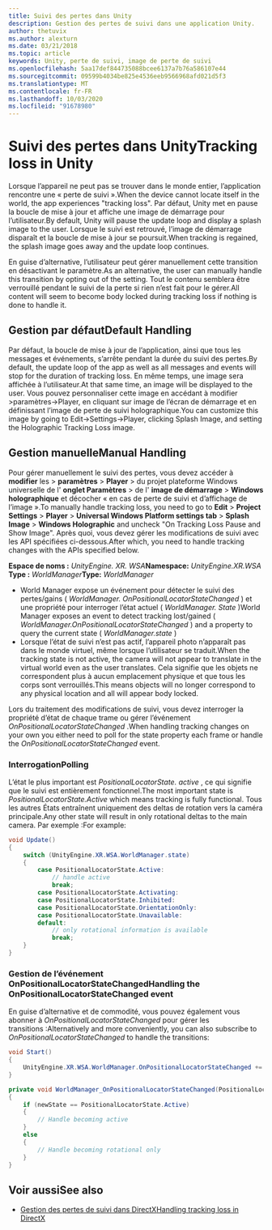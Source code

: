 ```yaml
---
title: Suivi des pertes dans Unity
description: Gestion des pertes de suivi dans une application Unity.
author: thetuvix
ms.author: alexturn
ms.date: 03/21/2018
ms.topic: article
keywords: Unity, perte de suivi, image de perte de suivi
ms.openlocfilehash: 5aa17def844735088bcee6137a7b76a586107e44
ms.sourcegitcommit: 09599b4034be825e4536eeb9566968afd021d5f3
ms.translationtype: MT
ms.contentlocale: fr-FR
ms.lasthandoff: 10/03/2020
ms.locfileid: "91678980"
---
```

# <a name="tracking-loss-in-unity"></a><span data-ttu-id="17941-104">Suivi des pertes dans Unity</span><span class="sxs-lookup"><span data-stu-id="17941-104">Tracking loss in Unity</span></span>

<span data-ttu-id="17941-105">Lorsque l’appareil ne peut pas se trouver dans le monde entier, l’application rencontre une « perte de suivi ».</span><span class="sxs-lookup"><span data-stu-id="17941-105">When the device cannot locate itself in the world, the app experiences "tracking loss".</span></span> <span data-ttu-id="17941-106">Par défaut, Unity met en pause la boucle de mise à jour et affiche une image de démarrage pour l’utilisateur.</span><span class="sxs-lookup"><span data-stu-id="17941-106">By default, Unity will pause the update loop and display a splash image to the user.</span></span> <span data-ttu-id="17941-107">Lorsque le suivi est retrouvé, l’image de démarrage disparaît et la boucle de mise à jour se poursuit.</span><span class="sxs-lookup"><span data-stu-id="17941-107">When tracking is regained, the splash image goes away and the update loop continues.</span></span>

<span data-ttu-id="17941-108">En guise d’alternative, l’utilisateur peut gérer manuellement cette transition en désactivant le paramètre.</span><span class="sxs-lookup"><span data-stu-id="17941-108">As an alternative, the user can manually handle this transition by opting out of the setting.</span></span> <span data-ttu-id="17941-109">Tout le contenu semblera être verrouillé pendant le suivi de la perte si rien n’est fait pour le gérer.</span><span class="sxs-lookup"><span data-stu-id="17941-109">All content will seem to become body locked during tracking loss if nothing is done to handle it.</span></span>

## <a name="default-handling"></a><span data-ttu-id="17941-110">Gestion par défaut</span><span class="sxs-lookup"><span data-stu-id="17941-110">Default Handling</span></span>

<span data-ttu-id="17941-111">Par défaut, la boucle de mise à jour de l’application, ainsi que tous les messages et événements, s’arrête pendant la durée du suivi des pertes.</span><span class="sxs-lookup"><span data-stu-id="17941-111">By default, the update loop of the app as well as all messages and events will stop for the duration of tracking loss.</span></span> <span data-ttu-id="17941-112">En même temps, une image sera affichée à l’utilisateur.</span><span class="sxs-lookup"><span data-stu-id="17941-112">At that same time, an image will be displayed to the user.</span></span> <span data-ttu-id="17941-113">Vous pouvez personnaliser cette image en accédant à modifier >paramètres->Player, en cliquant sur image de l’écran de démarrage et en définissant l’image de perte de suivi holographique.</span><span class="sxs-lookup"><span data-stu-id="17941-113">You can customize this image by going to Edit->Settings->Player, clicking Splash Image, and setting the Holographic Tracking Loss image.</span></span>

## <a name="manual-handling"></a><span data-ttu-id="17941-114">Gestion manuelle</span><span class="sxs-lookup"><span data-stu-id="17941-114">Manual Handling</span></span>

<span data-ttu-id="17941-115">Pour gérer manuellement le suivi des pertes, vous devez accéder à **modifier** les  >  **paramètres**  >  **Player**  >  du projet plateforme Windows universelle de l' **onglet Paramètres**  >  de l' **image de démarrage**  >  **Windows holographique** et décocher « en cas de perte de suivi et d’affichage de l’image ».</span><span class="sxs-lookup"><span data-stu-id="17941-115">To manually handle tracking loss, you need to go to **Edit** > **Project Settings** > **Player** > **Universal Windows Platform settings tab** > **Splash Image** > **Windows Holographic** and uncheck "On Tracking Loss Pause and Show Image".</span></span> <span data-ttu-id="17941-116">Après quoi, vous devez gérer les modifications de suivi avec les API spécifiées ci-dessous.</span><span class="sxs-lookup"><span data-stu-id="17941-116">After which, you need to handle tracking changes with the APIs specified below.</span></span>

<span data-ttu-id="17941-117">**Espace de noms :** *UnityEngine. XR. WSA*</span><span class="sxs-lookup"><span data-stu-id="17941-117">**Namespace:** *UnityEngine.XR.WSA*</span></span><br>
<span data-ttu-id="17941-118">**Type :** *WorldManager*</span><span class="sxs-lookup"><span data-stu-id="17941-118">**Type:** *WorldManager*</span></span>

* <span data-ttu-id="17941-119">World Manager expose un événement pour détecter le suivi des pertes/gains ( *WorldManager. OnPositionalLocatorStateChanged* ) et une propriété pour interroger l’état actuel ( *WorldManager. State* )</span><span class="sxs-lookup"><span data-stu-id="17941-119">World Manager exposes an event to detect tracking lost/gained ( *WorldManager.OnPositionalLocatorStateChanged* ) and a property to query the current state ( *WorldManager.state* )</span></span>
* <span data-ttu-id="17941-120">Lorsque l’état de suivi n’est pas actif, l’appareil photo n’apparaît pas dans le monde virtuel, même lorsque l’utilisateur se traduit.</span><span class="sxs-lookup"><span data-stu-id="17941-120">When the tracking state is not active, the camera will not appear to translate in the virtual world even as the user translates.</span></span> <span data-ttu-id="17941-121">Cela signifie que les objets ne correspondent plus à aucun emplacement physique et que tous les corps sont verrouillés.</span><span class="sxs-lookup"><span data-stu-id="17941-121">This means objects will no longer correspond to any physical location and all will appear body locked.</span></span>

<span data-ttu-id="17941-122">Lors du traitement des modifications de suivi, vous devez interroger la propriété d’état de chaque trame ou gérer l’événement *OnPositionalLocatorStateChanged* .</span><span class="sxs-lookup"><span data-stu-id="17941-122">When handling tracking changes on your own you either need to poll for the state property each frame or handle the *OnPositionalLocatorStateChanged* event.</span></span>

### <a name="polling"></a><span data-ttu-id="17941-123">Interrogation</span><span class="sxs-lookup"><span data-stu-id="17941-123">Polling</span></span>

<span data-ttu-id="17941-124">L’état le plus important est *PositionalLocatorState. active* , ce qui signifie que le suivi est entièrement fonctionnel.</span><span class="sxs-lookup"><span data-stu-id="17941-124">The most important state is *PositionalLocatorState.Active* which means tracking is fully functional.</span></span> <span data-ttu-id="17941-125">Tous les autres États entraînent uniquement des deltas de rotation vers la caméra principale.</span><span class="sxs-lookup"><span data-stu-id="17941-125">Any other state will result in only rotational deltas to the main camera.</span></span> <span data-ttu-id="17941-126">Par exemple :</span><span class="sxs-lookup"><span data-stu-id="17941-126">For example:</span></span>

```cs
void Update()
{
    switch (UnityEngine.XR.WSA.WorldManager.state)
    {
        case PositionalLocatorState.Active:
            // handle active
            break;
        case PositionalLocatorState.Activating:
        case PositionalLocatorState.Inhibited:
        case PositionalLocatorState.OrientationOnly:
        case PositionalLocatorState.Unavailable:
        default:
            // only rotational information is available
            break;
    }
}
```

### <a name="handling-the-onpositionallocatorstatechanged-event"></a><span data-ttu-id="17941-127">Gestion de l’événement OnPositionalLocatorStateChanged</span><span class="sxs-lookup"><span data-stu-id="17941-127">Handling the OnPositionalLocatorStateChanged event</span></span>

<span data-ttu-id="17941-128">En guise d’alternative et de commodité, vous pouvez également vous abonner à *OnPositionalLocatorStateChanged* pour gérer les transitions :</span><span class="sxs-lookup"><span data-stu-id="17941-128">Alternatively and more conveniently, you can also subscribe to *OnPositionalLocatorStateChanged* to handle the transitions:</span></span>

```cs
void Start()
{
    UnityEngine.XR.WSA.WorldManager.OnPositionalLocatorStateChanged += WorldManager_OnPositionalLocatorStateChanged;
}

private void WorldManager_OnPositionalLocatorStateChanged(PositionalLocatorState oldState, PositionalLocatorState newState)
{
    if (newState == PositionalLocatorState.Active)
    {
        // Handle becoming active
    }
    else
    {
        // Handle becoming rotational only
    }
}
```

## <a name="see-also"></a><span data-ttu-id="17941-129">Voir aussi</span><span class="sxs-lookup"><span data-stu-id="17941-129">See also</span></span>
* [<span data-ttu-id="17941-130">Gestion des pertes de suivi dans DirectX</span><span class="sxs-lookup"><span data-stu-id="17941-130">Handling tracking loss in DirectX</span></span>](../native/coordinate-systems-in-directx.md#handling-tracking-loss)
